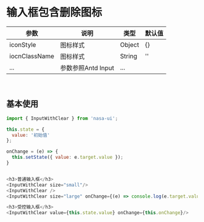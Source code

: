 # 输入框包含删除图标

|      参数     |        说明        |  类型  | 默认值 |
|---------------|--------------------|--------|--------|
| iconStyle     | 图标样式           | Object | {}     |
| iocnClassName | 图标样式           | String | ''     |
| ...           | 参数参照Antd Input | ...    |        |

<br/>

## 基本使用  

```javascript
import { InputWithClear } from 'nasa-ui';

this.state = {
  value: '初始值'
};

onChange = (e) => {
  this.setState({ value: e.target.value });
}


<h3>普通输入框</h3>
<InputWithClear size="small"/>
<InputWithClear />
<InputWithClear size="large" onChange={(e) => console.log(e.target.value)}/>

<h3>受控输入框</h3>
<InputWithClear value={this.state.value} onChange={this.onChange}/>

```